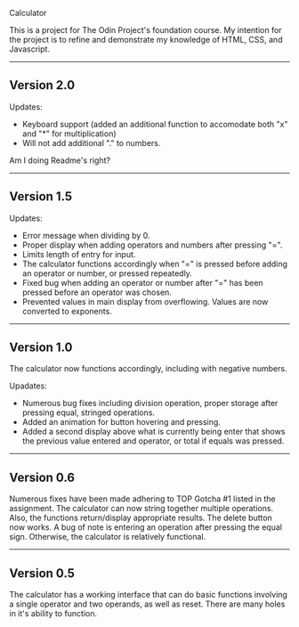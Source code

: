 Calculator

This is a project for The Odin Project's foundation course. My intention for the project is to refine and demonstrate my knowledge of HTML, CSS, and Javascript.

-----------
Version 2.0
-----------

Updates:

- Keyboard support (added an additional function to accomodate both "x" and "*" for multiplication)
- Will not add additional "." to numbers.

Am I doing Readme's right?


-----------
Version 1.5
-----------

Updates:

- Error message when dividing by 0.
- Proper display when adding operators and numbers after pressing "=".
- Limits length of entry for input.
- The calculator functions accordingly when "=" is pressed before adding an operator or number, or pressed repeatedly.
- Fixed bug when adding an operator or number after "=" has been pressed before an operator was chosen.
- Prevented values in main display from overflowing. Values are now converted to exponents.


-----------
Version 1.0
-----------

The calculator now functions accordingly, including with negative numbers.

Upadates: 

- Numerous bug fixes including division operation, proper storage after pressing equal, stringed operations.
- Added an animation for button hovering and pressing.
- Added a second display above what is currently being enter that shows the previous value entered and operator, or total if equals was pressed.

-----------
Version 0.6
-----------

Numerous fixes have been made adhering to TOP Gotcha #1 listed in the assignment. The calculator can now string together multiple operations. Also, the functions return/display appropriate results. The delete button now works. A bug of note is entering an operation after pressing the equal sign. Otherwise, the calculator is relatively functional.


-----------
Version 0.5
-----------

The calculator has a working interface that can do basic functions involving a single operator and two operands, as well as reset. There are many holes in it's ability to function.